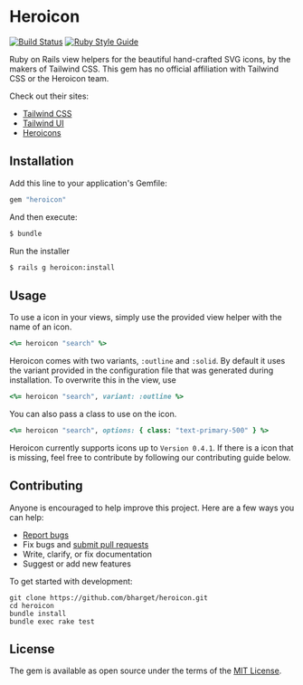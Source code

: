# Heroicon
[![Build Status](https://github.com/bharget/heroicon/workflows/CI/badge.svg)](https://github.com/bharget/heroicon/actions)
[![Ruby Style Guide](https://img.shields.io/badge/code_style-standard-brightgreen.svg)](https://github.com/testdouble/standard)

Ruby on Rails view helpers for the beautiful hand-crafted SVG icons, by the makers of Tailwind CSS. This gem has no official affiliation with Tailwind CSS or the Heroicon team.

Check out their sites:

- [Tailwind CSS](https://tailwindcss.com/?utm_source=bharget_github)
- [Tailwind UI](https://tailwindui.com/?utm_source=bharget_github)
- [Heroicons](https://heroicons.com/?utm_source=bharget_github)

## Installation
Add this line to your application's Gemfile:

```ruby
gem "heroicon"
```

And then execute:
```bash
$ bundle
```

Run the installer
```bash
$ rails g heroicon:install
```

## Usage

To use a icon in your views, simply use the provided view helper with the name of an icon.

```rb
<%= heroicon "search" %>
```

Heroicon comes with two variants, `:outline` and `:solid`. By default it uses the variant provided in the configuration file that was generated during installation. To overwrite this in the view, use

```rb
<%= heroicon "search", variant: :outline %>
```

You can also pass a class to use on the icon.

```rb
<%= heroicon "search", options: { class: "text-primary-500" } %>
```

Heroicon currently supports icons up to `Version 0.4.1`. If there is a icon that is missing, feel free to contribute by following our contributing guide below.

## Contributing

Anyone is encouraged to help improve this project. Here are a few ways you can help:

- [Report bugs](https://github.com/bharget/heroicon/issues)
- Fix bugs and [submit pull requests](https://github.com/bharget/heroicon/pulls)
- Write, clarify, or fix documentation
- Suggest or add new features

To get started with development:

```
git clone https://github.com/bharget/heroicon.git
cd heroicon
bundle install
bundle exec rake test
```

## License
The gem is available as open source under the terms of the [MIT License](https://opensource.org/licenses/MIT).
